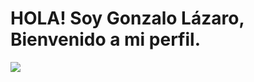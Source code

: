# HOLA! Soy Gonzalo Lázaro, Bienvenido a mi perfil.

![](https://www.google.com/url?sa=i&url=https%3A%2F%2Fsteamcommunity.com%2Fsharedfiles%2Ffiledetails%2F%3Fid%3D1435735556&psig=AOvVaw0PHEXhgvUIPobtT3z3nhUB&ust=1697545453659000&source=images&cd=vfe&opi=89978449&ved=0CBEQjRxqFwoTCPDvnvPK-oEDFQAAAAAdAAAAABAE)
<!--
**GLazaro8/GLazaro8** is a ✨ _special_ ✨ repository because its `README.md` (this file) appears on your GitHub profile.

Here are some ideas to get you started:

- 🔭 
- 🌱 
- 👯 I’m looking to collaborate on ...
- 🤔 I’m looking for help with ...
- 💬 Ask me about ...
- 📫 How to reach me: ...
- 😄 Pronouns: ...
- ⚡ Fun fact: ...
-->
